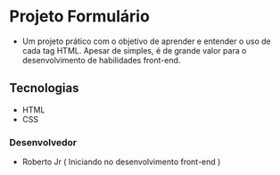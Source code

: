 # Projeto Formulário
- Um projeto prático com o objetivo de aprender e entender o uso de cada tag HTML. Apesar de simples, é de grande valor para o desenvolvimento de habilidades front-end.

## Tecnologias 
- HTML
- CSS

### Desenvolvedor
- Roberto Jr ( Iniciando no desenvolvimento front-end )

